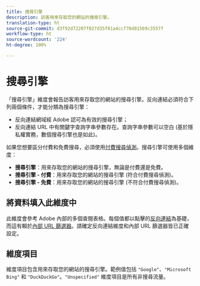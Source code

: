 ```yaml
---
title: 搜尋引擎
description: 訪客用來存取您的網站的搜尋引擎。
translation-type: ht
source-git-commit: d3f92d72207f027d35f81a4ccf70d01569c3557f
workflow-type: ht
source-wordcount: '224'
ht-degree: 100%

---
```



# 搜尋引擎

「搜尋引擎」維度會報告訪客用來存取您的網站的搜尋引擎。反向連結必須符合下列兩個條件，才能分類為搜尋引擎：

* 反向連結網域經 Adobe 認可為有效的搜尋引擎；
* 反向連結 URL 中有關鍵字查詢字串參數存在。查詢字串參數可以空白 (基於隱私權實務，數個搜尋引擎也是如此)。

如果您想要區分付費和免費搜尋，必須使用[付費搜尋偵測](/help/admin/admin/paid-search-detection/paid-search-detection.md)。搜尋引擎可使用多個維度：

* **搜尋引擎**：用來存取您的網站的搜尋引擎，無論是付費還是免費。
* **搜尋引擎 - 付費**：用來存取您的網站的搜尋引擎 (符合付費搜尋偵測)。
* **搜尋引擎 - 免費**：用來存取您的網站的搜尋引擎 (不符合付費搜尋偵測)。

## 將資料填入此維度中

此維度會參考 Adobe 內部的多個查閱表格。每個值都以點擊的[反向連結](referrer.md)為基礎，而這有賴於[內部 URL 篩選器](/help/admin/admin/internal-url-filter-admin.md)。請確定反向連結維度和內部 URL 篩選器皆已正確設定。

## 維度項目

維度項目包含用來存取您的網站的搜尋引擎。範例值包括 `"Google"`、`"Microsoft Bing"` 和 `"DuckDuckGo"`。`"Unspecified"` 維度項目是所有非搜尋流量。
